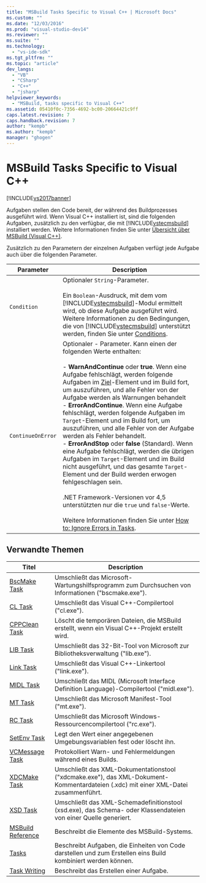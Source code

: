 ```yaml
---
title: "MSBuild Tasks Specific to Visual C++ | Microsoft Docs"
ms.custom: ""
ms.date: "12/03/2016"
ms.prod: "visual-studio-dev14"
ms.reviewer: ""
ms.suite: ""
ms.technology: 
  - "vs-ide-sdk"
ms.tgt_pltfrm: ""
ms.topic: "article"
dev_langs: 
  - "VB"
  - "CSharp"
  - "C++"
  - "jsharp"
helpviewer_keywords: 
  - "MSBuild, tasks specific to Visual C++"
ms.assetid: 05410f0c-7356-4692-bc00-20664421c9ff
caps.latest.revision: 7
caps.handback.revision: 7
author: "kempb"
ms.author: "kempb"
manager: "ghogen"
---
```

# MSBuild Tasks Specific to Visual C++
[!INCLUDE[vs2017banner](../code-quality/includes/vs2017banner.md)]

Aufgaben stellen den Code bereit, der während des Buildprozesses ausgeführt wird.  Wenn Visual C\+\+ installiert ist, sind die folgenden Aufgaben, zusätzlich zu den verfügbar, die mit [!INCLUDE[vstecmsbuild](../extensibility/internals/includes/vstecmsbuild_md.md)] installiert werden.  Weitere Informationen finden Sie unter [Übersicht über MSBuild \(Visual C\+\+\)](/visual-cpp/build/msbuild-visual-cpp-overview).  
  
 Zusätzlich zu den Parametern der einzelnen Aufgaben verfügt jede Aufgabe auch über die folgenden Parameter.  
  
|Parameter|Description|  
|---------------|-----------------|  
|`Condition`|Optionaler `String`\-Parameter.<br /><br /> Ein `Boolean`\-Ausdruck, mit dem vom [!INCLUDE[vstecmsbuild](../extensibility/internals/includes/vstecmsbuild_md.md)]\-Modul ermittelt wird, ob diese Aufgabe ausgeführt wird.  Weitere Informationen zu den Bedingungen, die von [!INCLUDE[vstecmsbuild](../extensibility/internals/includes/vstecmsbuild_md.md)] unterstützt werden, finden Sie unter [Conditions](../msbuild/msbuild-conditions.md).|  
|`ContinueOnError`|Optionaler \- Parameter.  Kann einen der folgenden Werte enthalten:<br /><br /> -   **WarnAndContinue** oder **true**.  Wenn eine Aufgabe fehlschlägt, werden folgende Aufgaben im [Ziel](../msbuild/target-element-msbuild.md)\-Element und im Build fort, um auszuführen, und alle Fehler von der Aufgabe werden als Warnungen behandelt<br />-   **ErrorAndContinue**.  Wenn eine Aufgabe fehlschlägt, werden folgende Aufgaben im `Target`\-Element und im Build fort, um auszuführen, und alle Fehler von der Aufgabe werden als Fehler behandelt.<br />-   **ErrorAndStop** oder **false** \(Standard\).  Wenn eine Aufgabe fehlschlägt, werden die übrigen Aufgaben im `Target`\-Element und im Build nicht ausgeführt, und das gesamte `Target`\-Element und der Build werden erwogen fehlgeschlagen sein.<br /><br /> .NET Framework\-Versionen vor 4,5 unterstützten nur die `true` und `false`\-Werte.<br /><br /> Weitere Informationen finden Sie unter [How to: Ignore Errors in Tasks](../msbuild/how-to-ignore-errors-in-tasks.md).|  
  
## Verwandte Themen  
  
|Titel|Description|  
|-----------|-----------------|  
|[BscMake Task](../msbuild/bscmake-task.md)|Umschließt das Microsoft\-Wartungshilfsprogramm zum Durchsuchen von Informationen \("bscmake.exe"\).|  
|[CL Task](../msbuild/cl-task.md)|Umschließt das Visual C\+\+\-Compilertool \("cl.exe"\).|  
|[CPPClean Task](../msbuild/cppclean-task.md)|Löscht die temporären Dateien, die MSBuild erstellt, wenn ein Visual C\+\+\-Projekt erstellt wird.|  
|[LIB Task](../msbuild/lib-task.md)|Umschließt das 32\-Bit\-Tool von Microsoft zur Bibliotheksverwaltung \("lib.exe"\).|  
|[Link Task](../msbuild/link-task.md)|Umschließt das Visual C\+\+\-Linkertool \("link.exe"\).|  
|[MIDL Task](../msbuild/midl-task.md)|Umschließt das MIDL \(Microsoft Interface Definition Language\)\-Compilertool \("midl.exe"\).|  
|[MT Task](../msbuild/mt-task.md)|Umschließt das Microsoft Manifest\-Tool \("mt.exe"\).|  
|[RC Task](../msbuild/rc-task.md)|Umschließt das Microsoft Windows\-Ressourcencompilertool \("rc.exe"\).|  
|[SetEnv Task](../msbuild/setenv-task.md)|Legt den Wert einer angegebenen Umgebungsvariablen fest oder löscht ihn.|  
|[VCMessage Task](../msbuild/vcmessage-task.md)|Protokolliert Warn\- und Fehlermeldungen während eines Builds.|  
|[XDCMake Task](../msbuild/xdcmake-task.md)|Umschließt das XML\-Dokumentationstool \("xdcmake.exe"\), das XML\-Dokument\-Kommentardateien \(.xdc\) mit einer XML\-Datei zusammenführt.|  
|[XSD Task](../msbuild/xsd-task.md)|Umschließt das XML\-Schemadefinitionstool \(xsd.exe\), das Schema\- oder Klassendateien von einer Quelle generiert.|  
|[MSBuild Reference](../msbuild/msbuild-reference.md)|Beschreibt die Elemente des MSBuild\-Systems.|  
|[Tasks](../msbuild/msbuild-tasks.md)|Beschreibt Aufgaben, die Einheiten von Code darstellen und zum Erstellen eins Build kombiniert werden können.|  
|[Task Writing](../msbuild/task-writing.md)|Beschreibt das Erstellen einer Aufgabe.|